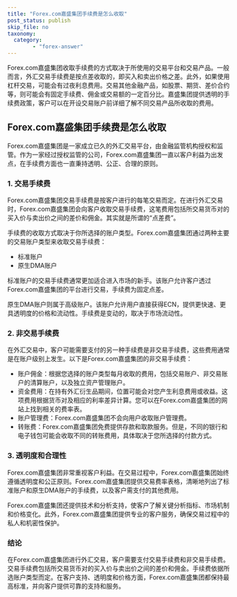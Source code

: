 ```yaml
---
title: "Forex.com嘉盛集团手续费是怎么收取"
post_status: publish
skip_file: no
taxonomy:
  category:
        - "forex-answer"
---
```


Forex.com嘉盛集团收取手续费的方式取决于所使用的交易平台和交易产品。一般而言，外汇交易手续费是按点差收取的，即买入和卖出价格之差。此外，如果使用杠杆交易，可能会有过夜利息费用。交易其他金融产品，如股票、期货、差价合约等，则可能会有固定手续费、佣金或交易额的一定百分比。嘉盛集团提供透明的手续费政策，客户可以在开设交易账户前详细了解不同交易产品所收取的费用。

## Forex.com嘉盛集团手续费是怎么收取

Forex.com嘉盛集团是一家成立已久的外汇交易平台，由金融监管机构授权和监管。作为一家经过授权监管的公司，Forex.com嘉盛集团一直以客户利益为出发点，在手续费方面也一直秉持透明、公正、合理的原则。

### 1. 交易手续费

Forex.com嘉盛集团交易手续费是按客户进行的每笔交易而定。在进行外汇交易时，Forex.com嘉盛集团会向客户收取交易手续费，这笔费用包括所交易货币对的买入价与卖出价之间的差价和佣金。其实就是所谓的“点差费”。

手续费的收取方式取决于你所选择的账户类型。Forex.com嘉盛集团通过两种主要的交易账户类型来收取交易手续费：

- 标准账户
- 原生DMA账户

标准账户的交易手续费通常更加适合进入市场的新手。该账户允许客户透过Forex.com嘉盛集团的平台进行交易，手续费为固定点差。

原生DMA账户则属于高级账户。该账户允许用户直接获得ECN，提供更快速、更具透明度的价格和流动性。手续费是变动的，取决于市场流动性。

### 2. 非交易手续费

在外汇交易中，客户可能需要支付的另一种手续费是非交易手续费，这些费用通常是在账户级别上发生。以下是Forex.com嘉盛集团的非交易手续费：

- 账户佣金：根据您选择的账户类型每月收取的费用，包括交易账户、非交易账户的清算账户，以及独立资产管理账户。
- 资金费用：在持有外汇衍生品期间，位置可能会对您产生利息费用或收益。这项费用根据货币对及相应的利率差异计算。您可以在Forex.com嘉盛集团的网站上找到相关的费率表。
- 账户管理费：Forex.com嘉盛集团不会向用户收取账户管理费。
- 转账费：Forex.com嘉盛集团免费提供存款和取款服务。但是，不同的银行和电子钱包可能会收取不同的转账费用，具体取决于您所选择的付款方式。

### 3. 透明度和合理性

Forex.com嘉盛集团非常重视客户利益。在交易过程中，Forex.com嘉盛集团始终遵循透明度和公正原则。Forex.com嘉盛集团提供交易费率表格，清晰地列出了标准账户和原生DMA账户的手续费，以及客户需支付的其他费用。

Forex.com嘉盛集团还提供技术和分析支持，使客户了解关键分析指标、市场机制和价格变化。此外，Forex.com嘉盛集团提供专业的客户服务，确保交易过程中的私人和机密性保护。

### 结论

在Forex.com嘉盛集团进行外汇交易，客户需要支付交易手续费和非交易手续费。交易手续费包括所交易货币对的买入价与卖出价之间的差价和佣金。手续费依据所选账户类型而定。在客户支持、透明度和价格方面，Forex.com嘉盛集团都保持最高标准，并向客户提供可靠的支持和服务。